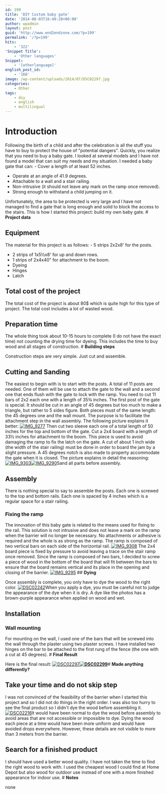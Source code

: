 ```yaml
---
id: 199
title: 'DIY Custom baby gate'
date: '2014-08-03T16:40:20+00:00'
author: wpadmin
layout: post
guid: 'http://www.end2endzone.com/?p=199'
permalink: '/?p=199'
hits:
    - '322'
'Snippet Title':
    - 'Other languages'
Snippet:
    - '[otherlanguage]'
english_post_id:
    - '168'
image: /wp-content/uploads/2014/07/DSC02297.jpg
categories:
    - Other
tags:
    - diy
    - english
    - multilingual
---
```


# **Introduction** 

Following the birth of a child and after the celebration is all the stuff you have to buy to protect the house of "potential dangers". Quickly, you realize that you need to buy a baby gate. I looked at several models and I have not found a model that can suit my needs and my situation. I needed a baby gate that can: - Cover a length of at least 52 inches.
- Operate at an angle of 41.9 degrees.
- Attachable to a wall and a stair railing.
- Non-intrusive (it should not leave any mark on the ramp once removed).
- Strong enough to withstand a child jumping on it.

Unfortunately, the area to be protected is very large and I have not managed to find a gate that is long enough and solid to block the access to the stairs. This is how I started this project: ​​build my own baby gate. # **Project data**

## **Equipment**

The material for this project is as follows: - 5 strips 2x2x8' for the posts.
- 2 strips of 1x5½x8' for up and down rows.
- 1 strips of 2x4x40" for attachment to the boom.
- Dyeing
- Hinges
- Latch

## **Total cost of the project**

The total cost of the project is about 80$ which is quite high for this type of project. The total cost includes a lot of wasted wood.

## **Preparation time**

The whole thing took about 10-15 hours to complete (I do not have the exact time) not counting the drying time for dyeing. This includes the time to buy wood and all stages of construction. # **Building steps**

Construction steps are very simple. Just cut and assemble.

## **Cutting and Sanding**

The easiest to begin with is to start with the posts. A total of 11 posts are needed. One of them will be use to attach the gate to the wall and a second one that ends flush with the gate to lock with the ramp. You need to cut 11 bars of 2x2 each one with a length of 35¾ inches. The first post of the gate is special. It should be cut in an angle of 45 degrees but too much to make a triangle, but rather to 5 sides figure. Both pieces must of the same length: the 45 degrees one and the wall mount. The purpose is to facilitate the attachment step in the wall assembly. The following picture explains it better: [![IMG_9277](https://www.end2endzone.com/wp-content/uploads/2014/07/IMG_9277-300x200.jpg)](https://www.end2endzone.com/wp-content/uploads/2014/07/IMG_9277.jpg) Then cut two sleeve each one of a total length of 50 inches for the top and bottom of the gate. Cut a 2x4 board with a length of 33½ inches for attachment to the boom. This piece is used to avoid damaging the ramp to fix the latch on the gate. A cut of about 1 inch wide (the width of the stair railing) must be done in order to board the jam by a slight pressure. A 45 degrees notch is also made to property accommodate the gate when it is closed. The picture explains in detail the reasoning: [![IMG_9303](https://www.end2endzone.com/wp-content/uploads/2014/07/IMG_9303-200x300.jpg)](https://www.end2endzone.com/wp-content/uploads/2014/07/IMG_9303.jpg)[![IMG_9290](https://www.end2endzone.com/wp-content/uploads/2014/07/IMG_9290-200x300.jpg)](https://www.end2endzone.com/wp-content/uploads/2014/07/IMG_9290.jpg)Sand all parts before assembly.

## **Assembly**

There is nothing special to say to assemble the posts. Each one is screwed to the top and bottom rails. Each one is spaced by 4 inches which is a regular space for a stair railing.

### **Fixing the ramp**

The innovation of this baby gate is related to the means used for fixing to the rail. This solution is not intrusive and does not leave a mark on the ramp when the barrier will no longer be necessary. No attachments or adhesive is required and the whole is as strong as the ramp. The ramp is composed of two vertical bars on each side of the horizontal rail. [![IMG_9308](https://www.end2endzone.com/wp-content/uploads/2014/07/IMG_9308-200x300.jpg)](https://www.end2endzone.com/wp-content/uploads/2014/07/IMG_9308.jpg) The 2x4 board piece is fixed by pressure to avoid leaving a trace on the stair ramp once removed. Since the ramp is composed of two bars, I decided to screw a piece of wood in the bottom of the board that will fit between the bars to ensure that the board remains vertical and its place in the opening and closing of the barrier. [![IMG_9295](https://www.end2endzone.com/wp-content/uploads/2014/07/IMG_9295-300x200.jpg)](https://www.end2endzone.com/wp-content/uploads/2014/07/IMG_9295.jpg) ## **Dying**

Once assembly is complete, you only have to dye the wood to the right color. [![DSC02242](https://www.end2endzone.com/wp-content/uploads/2014/07/DSC02242-300x225.jpg)](https://www.end2endzone.com/wp-content/uploads/2014/07/DSC02242.jpg)When you apply a dye, you must be careful not to judge the appearance of the dye when it is dry. A dye like the photos has a brown-purple appearance when applied on wood and wet.

## **Installation**

### **Wall mounting**

For mounting on the wall, I used one of the bars that will be screwed into the wall through the plaster using two plaster screws. I have installed two hinges on the bar to be attached to the first rung of the fence (the one with a cut at 45 degrees). # **Final Result**

Here is the final result: [![DSC02297](https://www.end2endzone.com/wp-content/uploads/2014/07/DSC02297-1024x768.jpg)](https://www.end2endzone.com/wp-content/uploads/2014/07/DSC02297.jpg)**[![DSC02299](https://www.end2endzone.com/wp-content/uploads/2014/07/DSC02299-768x1024.jpg)](https://www.end2endzone.com/wp-content/uploads/2014/07/DSC02299.jpg)**# **Made anything differently?**

## **Take your time and do not skip step**

I was not convinced of the feasibility of the barrier when I started this project and so I did not do things in the right order. I was also too hurry to see the final product so I didn't dye the wood before assembling it. [![DSC02216](https://www.end2endzone.com/wp-content/uploads/2014/07/DSC02216-300x225.jpg)](https://www.end2endzone.com/wp-content/uploads/2014/07/DSC02216.jpg)It would have been normal to dye the wood before assembly to avoid areas that are not accessible or impossible to dye. Dying the wood each piece at a time would have been more uniform and would have avoided drops everywhere. However, these details are not visible to more than 3 meters from the barrier.

## **Search for a finished product**

I should have used a better wood quality. I have not taken the time to find the right wood to work with. I used the cheapest wood I could find at Home Depot but also wood for outdoor use instead of one with a more finished appearance for indoor use. # **Notes**

none